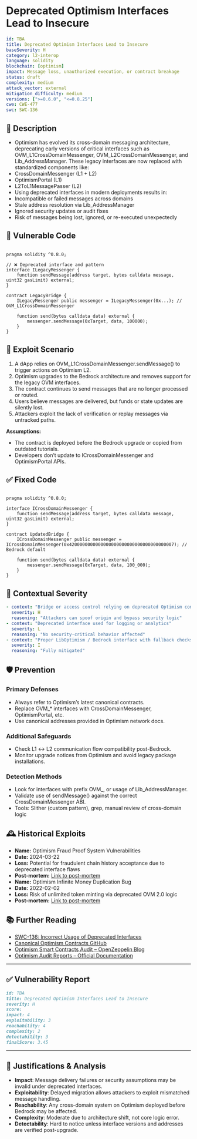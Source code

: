 # Deprecated Optimism Interfaces Lead to Insecure

```YAML
id: TBA
title: Deprecated Optimism Interfaces Lead to Insecure 
baseSeverity: H
category: l2-interop
language: solidity
blockchain: [optimism]
impact: Message loss, unauthorized execution, or contract breakage
status: draft
complexity: medium
attack_vector: external
mitigation_difficulty: medium
versions: [">=0.6.0", "<=0.8.25"]
cwe: CWE-477
swc: SWC-136
```

## 📝 Description

- Optimism has evolved its cross-domain messaging architecture, deprecating early versions of critical interfaces such as OVM_L1CrossDomainMessenger, OVM_L2CrossDomainMessenger, and Lib_AddressManager. These legacy interfaces are now replaced with standardized components like:
- CrossDomainMessenger (L1 + L2)
- OptimismPortal (L1)
- L2ToL1MessagePasser (L2)
- Using deprecated interfaces in modern deployments results in:
- Incompatible or failed messages across domains
- Stale address resolution via Lib_AddressManager
- Ignored security updates or audit fixes
- Risk of messages being lost, ignored, or re-executed unexpectedly

## 🚨 Vulnerable Code

```solidity

pragma solidity ^0.8.0;

// ❌ Deprecated interface and pattern
interface ILegacyMessenger {
    function sendMessage(address target, bytes calldata message, uint32 gasLimit) external;
}

contract LegacyBridge {
    ILegacyMessenger public messenger = ILegacyMessenger(0x...); // OVM_L1CrossDomainMessenger

    function send(bytes calldata data) external {
        messenger.sendMessage(0xTarget, data, 100000);
    }
}
```

## 🧪 Exploit Scenario

1. A dApp relies on OVM_L1CrossDomainMessenger.sendMessage() to trigger actions on Optimism L2.
2. Optimism upgrades to the Bedrock architecture and removes support for the legacy OVM interfaces.
3. The contract continues to send messages that are no longer processed or routed.
4. Users believe messages are delivered, but funds or state updates are silently lost.
5. Attackers exploit the lack of verification or replay messages via untracked paths.

**Assumptions:**

- The contract is deployed before the Bedrock upgrade or copied from outdated tutorials.
- Developers don’t update to ICrossDomainMessenger and OptimismPortal APIs.

## ✅ Fixed Code

```solidity

pragma solidity ^0.8.0;

interface ICrossDomainMessenger {
    function sendMessage(address target, bytes calldata message, uint32 gasLimit) external;
}

contract UpdatedBridge {
    ICrossDomainMessenger public messenger = ICrossDomainMessenger(0x4200000000000000000000000000000000000007); // Bedrock default

    function send(bytes calldata data) external {
        messenger.sendMessage(0xTarget, data, 100_000);
    }
}
```

## 🧭 Contextual Severity

```yaml
- context: "Bridge or access control relying on deprecated Optimism context"
  severity: H
  reasoning: "Attackers can spoof origin and bypass security logic"
- context: "Deprecated interface used for logging or analytics"
  severity: L
  reasoning: "No security-critical behavior affected"
- context: "Proper LibOptimism / Bedrock interface with fallback checks"
  severity: I
  reasoning: "Fully mitigated"
```
## 🛡️ Prevention

### Primary Defenses

- Always refer to Optimism’s latest canonical contracts.
- Replace OVM_* interfaces with CrossDomainMessenger, OptimismPortal, etc.
- Use canonical addresses provided in Optimism network docs.

### Additional Safeguards

- Check L1 ↔ L2 communication flow compatibility post-Bedrock.
- Monitor upgrade notices from Optimism and avoid legacy package installations.

### Detection Methods

- Look for interfaces with prefix OVM_, or usage of Lib_AddressManager.
- Validate use of sendMessage() against the correct CrossDomainMessenger ABI.
- Tools: Slither (custom pattern), grep, manual review of cross-domain logic

## 🕰️ Historical Exploits

- **Name:** Optimism Fraud Proof System Vulnerabilities 
- **Date:** 2024-03-22 
- **Loss:** Potential for fraudulent chain history acceptance due to deprecated interface flaws 
- **Post-mortem:** [Link to post-mortem](https://medium.com/offchainlabs/security-disclosure-289a4ad50709)
- **Name:** Optimism Infinite Money Duplication Bug 
- **Date:** 2022-02-02 
- **Loss:** Risk of unlimited token minting via deprecated OVM 2.0 logic 
- **Post-mortem:** [Link to post-mortem](https://medium.com/immunefi/optimism-infinite-money-duplication-bugfix-review-daa6597146a0)
  

## 📚 Further Reading

- [SWC-136: Incorrect Usage of Deprecated Interfaces](https://swcregistry.io/docs/SWC-136/) 
- [Canonical Optimism Contracts GitHub](https://github.com/ethereum-optimism/optimism)
- [Optimism Smart Contracts Audit – OpenZeppelin Blog](https://blog.openzeppelin.com/optimism-smart-contracts-audit)
- [Optimism Audit Reports – Official Documentation](https://docs.optimism.io/stack/security/audits-report)

---

## ✅ Vulnerability Report

```markdown
id: TBA
title: Deprecated Optimism Interfaces Lead to Insecure 
severity: H
score:
impact: 4         
exploitability: 3
reachability: 4 
complexity: 2     
detectability: 3 
finalScore: 3.45
```

---

## 📄 Justifications & Analysis

- **Impact**: Message delivery failures or security assumptions may be invalid under deprecated interfaces.
- **Exploitability**: Delayed migration allows attackers to exploit mismatched message handling.
- **Reachability**: Any cross-domain system on Optimism deployed before Bedrock may be affected.
- **Complexity**: Moderate due to architecture shift, not core logic error.
- **Detectability**: Hard to notice unless interface versions and addresses are verified post-upgrade.